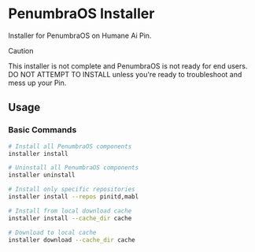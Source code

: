 # PenumbraOS Installer

Installer for PenumbraOS on Humane Ai Pin.

> [!CAUTION]
> This installer is not complete and PenumbraOS is not ready for end users. DO NOT ATTEMPT TO INSTALL unless you're ready to troubleshoot and mess up your Pin.

## Usage

### Basic Commands

```bash
# Install all PenumbraOS components
installer install

# Uninstall all PenumbraOS components
installer uninstall

# Install only specific repositories
installer install --repos pinitd,mabl

# Install from local download cache
installer install --cache_dir cache

# Download to local cache
installer download --cache_dir cache
```
